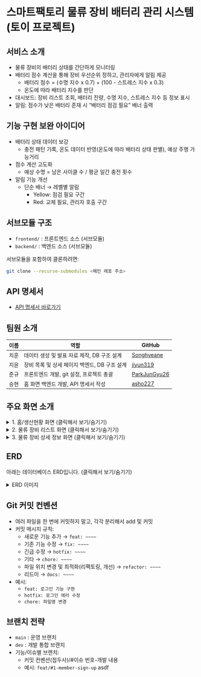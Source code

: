 # 스마트팩토리 물류 장비 배터리 관리 시스템 (토이 프로젝트)

## 서비스 소개

-   물류 장비의 배터리 상태를 간단하게 모니터링
-   배터리 점수 계산을 통해 장비 우선순위 정하고, 관리자에게 알림 제공
    -   배터리 점수 = (수명 지수 x 0.7) + (100 - 스트레스 지수 x 0.3)
    -   온도에 따라 배터리 지수를 판단
-   대시보드: 장비 리스트 조회, 배터리 잔량, 수명 지수, 스트레스 지수 등 정보 표시
-   알림: 점수가 낮은 배터리 존재 시 “배터리 점검 필요” 배너 출력

## 기능 구현 보완 아이디어

-   배터리 상태 데이터 보강
    -   충전 패턴 기록, 온도 데이터 반영(온도에 따라 배터리 상태 판별), 예상 주행 가능거리
-   점수 계산 고도화
    -   예상 수명 = 남은 사이클 수 / 평균 일간 충전 횟수
-   알림 기능 개선
    -   단순 배너 → 레벨별 알림
        -   Yellow: 점검 필요 구간
        -   Red: 교체 필요, 관리자 호출 구간

## 서브모듈 구조

-   `frontend/` : 프론트엔드 소스 (서브모듈)
-   `backend/` : 백엔드 소스 (서브모듈)

서브모듈을 포함하여 클론하려면:

```sh
git clone --recurse-submodules <메인 레포 주소>
```

## API 명세서

-   [API 명세서 바로가기](https://documenter.getpostman.com/view/47875864/2sB3HewPuH)

## 팀원 소개

| 이름 | 역할                                          | GitHub                                          |
| ---- | --------------------------------------------- | ----------------------------------------------- |
| 치훈 | 데이터 생성 및 발표 자료 제작, DB 구조 설계   | [Songhyeane](https://github.com/Songhyeane)     |
| 지윤 | 장비 목록 및 상세 페이지 백엔드, DB 구조 설계 | [jiyun319](https://github.com/jiyun319)         |
| 준규 | 프론트엔드 개발, git 설정, 프로젝트 총괄      | [ParkJunGyu26](https://github.com/ParkJunGyu26) |
| 승현 | 홈 화면 백엔드 개발, API 명세서 작성          | [asho227](https://github.com/asho227)           |

## 주요 화면 소개

<details>
<summary>1. 홈/생산현황 화면 (클릭해서 보기/숨기기)</summary>

-   금일 달성률, 금일 불량률: 랜덤 값으로 임의 배정
-   전체/AGV/로봇암/리프트카/기타 배터리 경고 수 표시
-   각 공장별(3개) AGV, 로봇, 리프트 배터리 평균 수치 표시
    -   1공장 AGV, 2공장 AGV 배터리 퍼센티지만 실제 DB값, 나머지는 랜덤
-   캡처 예시:
    ![홈 및 생산현황 화면](images/home.png)

</details>

<details>
<summary>2. 물류 장비 리스트 화면 (클릭해서 보기/숨기기)</summary>

-   물류 장비별, 공장별 API 호출 (path variable 적용)
-   배터리 temp(온도)에 따라 양호/주의/경고 상태 판별
-   페이징 처리, 30초마다 자동 새로고침(API 재호출)
-   캡처 예시:
    ![물류 장비 리스트](images/list.png)

</details>

<details>
<summary>3. 물류 장비 상세 정보 화면 (클릭해서 보기/숨기기)</summary>

-   장비 정보(모델 번호, 배터리 사이클, 누적거리), 현재 작업 상태(DB 조회)
-   출발지, 도착지, 알림 로그: 랜덤 데이터
-   그래프 3개:
    -   최근 온도 변화(5개 데이터)
    -   금일 가동률(운행, 대기, 충전, 냉각) 원형 차트
    -   배터리 충전/사용 비중 원형 차트
-   캡처 예시:
    ![장비 상세 정보](images/detail.png)

</details>

## ERD

아래는 데이터베이스 ERD입니다. (클릭해서 보기/숨기기)

<details>
<summary>ERD 이미지</summary>

![ERD](images/erd.png)

</details>

## Git 커밋 컨벤션

-   여러 파일을 한 번에 커밋하지 말고, 각각 분리해서 add 및 커밋
-   커밋 메시지 규칙:
    -   새로운 기능 추가 → `feat: ~~~~`
    -   기존 기능 수정 → `fix: ~~~~`
    -   긴급 수정 → `hotfix: ~~~~`
    -   기타 → `chore: ~~~~`
    -   파일 위치 변경 및 최적화(리팩토링, 개선) → `refactor: ~~~~`
    -   리드미 → `docs: ~~~~`
-   예시:
    -   `feat: 로그인 기능 구현`
    -   `hotfix: 로그인 에러 수정`
    -   `chore: 파일명 변경`

## 브랜치 전략

-   `main` : 운영 브랜치
-   `dev` : 개발 통합 브랜치
-   기능/이슈별 브랜치:
    -   커밋 컨벤션(접두사)/#이슈 번호-개발 내용
    -   예시: `feat/#1-member-sign-up`
        asdf
